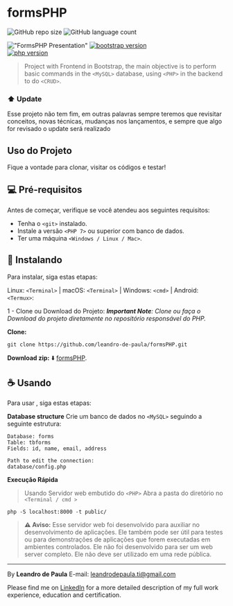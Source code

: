 # formsPHP
![GitHub repo size](https://img.shields.io/github/repo-size/leandro-de-paula/formsPHP?style=for-the-badge)
![GitHub language count](https://img.shields.io/github/languages/count/leandro-de-paula/formsPHP?style=for-the-badge)

!["FormsPHP Presentation"](https://github.com/leandro-de-paula/formsPHP/blob/main/public/img/Form.png "FormsPHP Presentation")
[![bootstrap version](https://img.shields.io/badge/bootstrap-vs%204.1.3-orange)](https://getbootstrap.com.br/)  
[![php version](https://img.shields.io/badge/php-vs%207.1.29-blue)](https://www.php.net/)   

> Project with Frontend in Bootstrap, the main objective is to perform basic commands in the `<MySQL>` database, using `<PHP>` in the backend to do `<CRUD>`.

### ⬆️ Update 

Esse projeto não tem fim, em outras palavras sempre teremos que revisitar conceitos, novas técnicas, mudanças nos lançamentos, e sempre que algo for revisado o update será realizado


## Uso do Projeto 
Fique a vontade para clonar, visitar os códigos e testar!

## 💻 Pré-requisitos

Antes de começar, verifique se você atendeu aos seguintes requisitos:
- Tenha o `<git>` instalado.
- Instale a versão `<PHP 7>` ou superior com banco de dados.
- Ter uma máquina `<Windows / Linux / Mac>`. 


## 🚀 Instalando <formsPHP>

Para instalar,<formsPHP> siga estas etapas:

Linux: `<Terminal>` | macOS: `<Terminal>` | Windows: `<cmd>` | Android: `<Termux>`:

1 - Clone ou Download do Projeto:
_**Important Note**: Clone ou faça o Download do projeto diretamente no repositório responsável do PHP._

**Clone:**

```
git clone https://github.com/leandro-de-paula/formsPHP.git
``` 

**Download zip:** ⬇️
[formsPHP](https://github.com/leandro-de-paula/formsPHP/archive/main.zip). 


## ☕ Usando <formsPHP>

Para usar <formsPHP>, siga estas etapas:

**Database structure**
Crie um banco de dados no `<MySQL>` seguindo a seguinte estrutura:

```
Database: forms
Table: tbforms
Fields: id, name, email, address

Path to edit the connection:
database/config.php
```

**Execução Rápida**
> Usando Servidor web embutido do `<PHP>`
Abra a pasta do diretório no `<Terminal / cmd >`

```
php -S localhost:8000 -t public/
```
> **⚠️ Aviso:** Esse servidor web foi desenvolvido para auxiliar no desenvolvimento de aplicações. Ele também pode ser útil para testes ou para demonstrações de aplicações que forem executadas em ambientes controlados. Ele não foi desenvolvido para ser um web server completo. Ele não deve ser utilizado em uma rede pública.



---
By **Leandro de Paula**
E-mail: [leandrodepaula.ti@gmail.com](mailto:leandrodepaula.ti@gmail.com)

Please find me on [LinkedIn](https://www.linkedin.com/in/leandro-de-paula/) for a more detailed description of my full work experience, education and certification.
